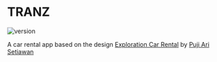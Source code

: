 # TRANZ

![version](https://img.shields.io/badge/Beta-0.0.1-yellow.svg)

A car rental app based on the design [Exploration Car Rental](https://www.uplabs.com/posts/exploration-car-rental) by [Puji Ari Setiawan](https://www.uplabs.com/pujiari)

